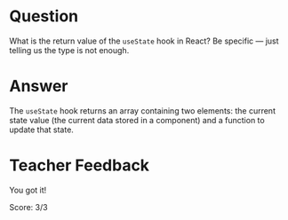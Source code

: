 # Question

What is the return value of the `useState` hook in React? Be specific — just telling us the type is not enough.

# Answer
The `useState` hook returns an array containing two elements: the current state value (the current data stored in a component) and a function to update that state.
# Teacher Feedback

You got it!

Score: 3/3